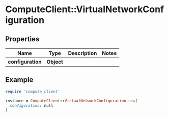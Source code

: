 # ComputeClient::VirtualNetworkConfiguration

## Properties

| Name | Type | Description | Notes |
| ---- | ---- | ----------- | ----- |
| **configuration** | **Object** |  |  |

## Example

```ruby
require 'compute_client'

instance = ComputeClient::VirtualNetworkConfiguration.new(
  configuration: null
)
```

